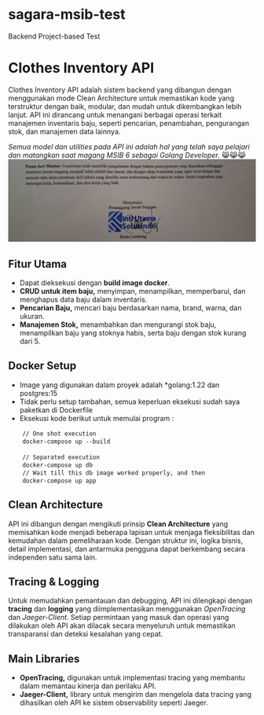# sagara-msib-test

Backend Project-based Test

# Clothes Inventory API
Clothes Inventory API adalah sistem backend yang dibangun dengan menggunakan mode Clean Architecture untuk memastikan 
kode yang terstruktur dengan baik, modular, dan mudah untuk dikembangkan lebih lanjut. API ini dirancang untuk menangani 
berbagai operasi terkait manajemen inventaris baju, seperti pencarian, penambahan, pengurangan stok, dan manajemen data 
lainnya.

_Semua model dan utilities pada API ini adalah hal yang telah saya pelajari dan matangkan saat magang MSIB 6 sebagai 
Golang Developer._ 😹😹😹
![Logo](assets/images/heheboi.jpg)

## Fitur Utama
* Dapat dieksekusi dengan **build image docker**.
* **CRUD untuk item baju,** menyimpan, menampilkan, memperbarui, dan menghapus data baju dalam inventaris.
* **Pencarian Baju,** mencari baju berdasarkan nama, brand, warna, dan ukuran.
* **Manajemen Stok,** menambahkan dan mengurangi stok baju, menampilkan baju yang stoknya habis, serta baju dengan stok kurang dari 5.

## Docker Setup
* Image yang digunakan dalam proyek adalah *golang:1.22 dan postgres:15
* Tidak perlu setup tambahan, semua keperluan eksekusi sudah saya paketkan di Dockerfile
* Eksekusi kode berikut untuk memulai program :
```text
    // One shot execution
    docker-compose up --build
    
    // Separated execution
    docker-compose up db
    // Wait till this db image worked properly, and then
    docker-compose up app
```

## Clean Architecture
API ini dibangun dengan mengikuti prinsip **Clean Architecture** yang memisahkan kode menjadi beberapa lapisan untuk menjaga
fleksibilitas dan kemudahan dalam pemeliharaan kode. Dengan struktur ini, logika bisnis, detail implementasi, dan antarmuka 
pengguna dapat berkembang secara independen satu sama lain.

## Tracing & Logging
Untuk memudahkan pemantauan dan debugging, API ini dilengkapi dengan **tracing** dan **logging** yang diimplementasikan 
menggunakan _OpenTracing_ dan _Jaeger-Client_. Setiap permintaan yang masuk dan operasi yang dilakukan oleh API akan dilacak 
secara menyeluruh untuk memastikan transparansi dan deteksi kesalahan yang cepat.

## Main Libraries
* **OpenTracing,** digunakan untuk implementasi tracing yang membantu dalam memantau kinerja dan perilaku API.
* **Jaeger-Client,** library untuk mengirim dan mengelola data tracing yang dihasilkan oleh API ke sistem observability seperti Jaeger.